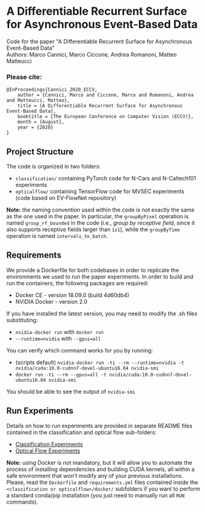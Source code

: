 # A Differentiable Recurrent Surface for Asynchronous Event-Based Data

Code for the paper "A Differentiable Recurrent Surface for Asynchronous Event-Based Data"<br>
Authors: Marco Cannici, Marco Ciccone, Andrea Romanoni, Matteo Matteucci

### Please cite:
```
@InProceedings{Cannici_2020_ECCV,
    author = {Cannici, Marco and Ciccone, Marco and Romanoni, Andrea and Matteucci, Matteo},
    title = {A Differentiable Recurrent Surface for Asynchronous Event-Based Data},
    booktitle = {The European Conference on Computer Vision (ECCV)},
    month = {August},
    year = {2020}
}
```

## Project Structure
The code is organized in two folders:
- `classification/` containing PyTorch code for N-Cars and N-Caltech101 experiments
- `opticalflow/` containing TensorFlow code for MVSEC experiments (code based on EV-FlowNet repository)

**Note:** the naming convention used within the code is not exactly the same as the one used in the paper. In particular, the
`groupByPixel` operation is named `group_rf_bounded` in the code (i.e., _group by receptive field_, since it also 
supports receptive fields larger than `1x1`), while the `groupByTime` operation is named `intervals_to_batch`.

## Requirements
We provide a Dockerfile for both codebases in order to replicate the environments we used to run the paper experiments. 
In order to build and run the containers, the following packages are required:

- Docker CE - version 18.09.0 (build 4d60db4)
- NVIDIA Docker - version 2.0

If you have installed the latest version, you may need to modify the .sh files substituting:
- `nvidia-docker run` with `docker run`
- `--runtime=nvidia` with `--gpus=all`

You can verify which command works for you by running:<br>
- (scripts default) `nvidia-docker run -ti --rm --runtime=nvidia -t nvidia/cuda:10.0-cudnn7-devel-ubuntu16.04 nvidia-smi`
- `docker run -ti --rm --gpus=all -t nvidia/cuda:10.0-cudnn7-devel-ubuntu16.04 nvidia-smi`

You should be able to see the output of `nvidia-smi`

## Run Experiments
Details on how to run experiments are provided in separate README files contained in the classification 
and optical flow sub-folders:
- [Classification Experiments](classification)
- [Optical Flow Experiments](opticalflow)

**Note:** using Docker is not mandatory, but it will allow you to automate the process of installing dependencies and 
building CUDA kernels, all within a safe environment that won't modify any of your previous installations. 
Please, read the `Dockerfile` and `requirements.yml` files contained inside the `<classification or opticalflow>/docker/` 
subfolders if you want to perform a standard conda/pip installation (you just need to manually run all `RUN` commands).
